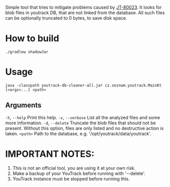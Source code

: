 Simple tool that tries to mitigate problems caused by [JT-80023](https://youtrack.jetbrains.com/issue/JT-80023/Blobs-are-not-cleaned-up-after-complete-removal-of-projects-or-issues).
It looks for blob files in youtrack DB, that are not linked from the database.
All such files can be optionally truncated to 0 bytes, to save disk space.

# How to build
```
./gradlew shadowJar
```

# Usage
```
java -classpath youtrack-db-cleaner-all.jar cz.seznam.youtrack.MainKt [<args>...] <path>
```

## Arguments
  `-h`, `--help`        Print this help.
  `-v`, `--verbose`     List all the analyzed files and some more information.
  `-d`, `--delete`      Truncate the blob files that should not be present.
                        Without this option, files are only listed and no destructive action is taken.
  `<path>`              Path to the database, e.g. '/opt/youtrack/data/youtrack'.

# IMPORTANT NOTES:
  1. This is not an official tool, you are using it at your own risk.
  2. Make a backup of your YouTrack before running with '--delete'.
  3. YouTrack instance must be stopped before running this.
